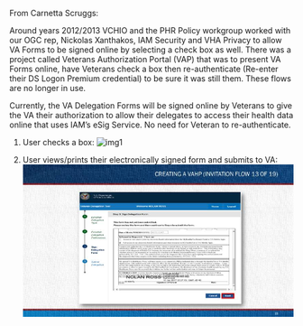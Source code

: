 From Carnetta Scruggs:

Around years 2012/2013 VCHIO and the PHR Policy workgroup worked with our OGC rep, Nickolas Xanthakos, IAM Security and VHA Privacy to allow VA Forms to be signed online by selecting a check box as well.  There was a project called Veterans Authorization Portal (VAP) that was to present VA Forms online, have Veterans check a box then re-authenticate (Re-enter their DS Logon Premium credential) to be sure it was still them. These flows are no longer in use.

Currently, the VA Delegation Forms will be signed online by Veterans to give the VA their authorization to allow their delegates to access their health data online that uses IAM’s eSig Service. No need for Veteran to re-authenticate.

1) User checks a box:
![img1](https://github.com/department-of-veterans-affairs/va.gov-team/blob/master/products/caregivers/discovery/research/signatures-vha/iam_esig_01.jpg)

2) User views/prints their electronically signed form and submits to VA:
![img2](https://github.com/department-of-veterans-affairs/va.gov-team/blob/master/products/caregivers/research/signatures/vha/iam_esig_02.jpg)
